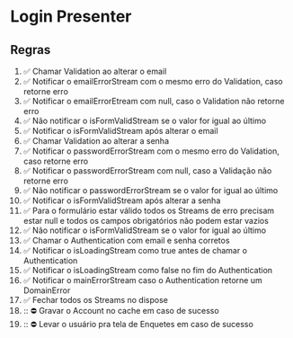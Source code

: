 # Login Presenter

## Regras
1. :white_check_mark: Chamar Validation ao alterar o email
2. :white_check_mark: Notificar o emailErrorStream com o mesmo erro do Validation, caso retorne erro
3. :white_check_mark: Notificar o emailErrorEtream com null, caso o Validation não retorne erro
4. :white_check_mark: Não notificar o isFormValidStream se o valor for igual ao último
5. :white_check_mark: Notificar o isFormValidStream após alterar o email
6. :white_check_mark: Chamar Validation ao alterar a senha
7. :white_check_mark: Notificar o passwordErrorStream com o mesmo erro do Validation, caso retorne erro
8. :white_check_mark: Notificar o passwordErrorStream com null, caso a Validação não retorne erro
9. :white_check_mark: Não notificar o passwordErrorStream se o valor for igual ao último
10. :white_check_mark: Notificar o isFormValidStream após alterar a senha
11. :white_check_mark: Para o formulário estar válido todos os Streams de erro precisam estar null e todos os campos obrigatórios não podem estar vazios
12. :white_check_mark: Não notificar o isFormValidStream se o valor for igual ao último
13. :white_check_mark: Chamar o Authentication com email e senha corretos
14. :white_check_mark: Notificar o isLoadingStream como true antes de chamar o Authentication
15. :white_check_mark: Notificar o isLoadingStream como false no fim do Authentication
16. :white_check_mark: Notificar o mainErrorStream caso o Authentication retorne um DomainError
17. :white_check_mark: Fechar todos os Streams no dispose
18. :: :no_entry: Gravar o Account no cache em caso de sucesso
19. :: :no_entry: Levar o usuário pra tela de Enquetes em caso de sucesso